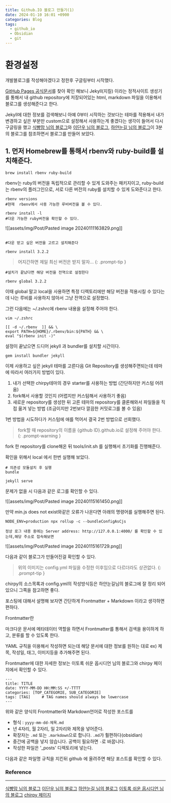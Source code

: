 ```yaml
---
title: Github.IO 블로그 만들기(1)
date: 2024-01-10 16:01 +0900
categories: Blog
tags:
  - github_io
  - Obsidian
  - git
---
```

# 환경설정

개발블로그를 작성해야겠다고 정한후 구글링부터 시작했다.

[GitHub Pages 공식문서](https://docs.github.com/en/pages)를 찾아 확인 해보니 Jekyll(지킬) 이라는 정적사이트 생성기를 통해서 내 github repository에 저장되어있는 html, markdown 파일을 이용해서 블로그를 생성해준다고 한다.

Jekyll에 대한 정보를 검색해보니 아예 0부터 시작하는 것보다는 테마를 적용해서 내가 변경하고 싶은 부분만 custom으로 설정해서 사용하는게 좋겠다는 생각이 들어서 다시 구글링을 했고 [식빵맘 님의 블로그](https://ansohxxn.github.io/blog/i-made-my-blog/)와 [이단우 님의 블로그](https://danu.dev/macos/Mac-OS-settings-5/), [하얀눈길 님의 블로그](https://www.irgroup.org/posts/jekyll-chirpy/)이 3분의 블로그를 참조하면서 블로그를 만들어 보았다.

## 1. 먼저 Homebrew를 통해서 rbenv와 ruby-build를 설치해준다.

```
brew install rbenv ruby-build
```

rbenv는 ruby의 버전을 독립적으로 관리할 수 있게 도와주는 패키지이고,
ruby-build는 rbenv의 플러그인으로, 서로 다른 버전의 ruby를 설치할 수 있게 도와준다고 한다.

```
rbenv versions
#현재  rbenv에서 사용 가능한 루비버전을 볼 수 있다.
```

```
rbenv install -l
#다운 가능한 ruby버전을 확인할 수 있다.
```

![[assets/img/Post/Pasted image 20240111163829.png]]

```shell

#다운 받고 싶은 버전을 고르고 설치해준다 

rbenv install 3.2.2
```

>어지간하면 제일 최신 버전은 받지 말자... 
{: .prompt-tip }

```shell
#설치가 끝났다면 해당 버전을 전역으로 설정한다

rbenv global 3.2.2
```

이때 global 말고 local을 사용하면 특정 디렉토리에만 해당 버전을 적용시킬 수 있다는데 나는 루비를 사용하지 않아서 그냥 전역으로 설정했다.

그런 다음에는  ~/.zshrc에 rbenv 내용을 설정해 주어야 한다.


```shell
vim ~/.zshrc

[[ -d ~/.rbenv  ]] && \
export PATH=${HOME}/.rbenv/bin:${PATH} && \
eval "$(rbenv init -)"

```

설정이 끝났으면 드디어 jekyll 과 bundler를 설치할 시간이다.

```shell
gem install bundler jekyll
```

이제 사용하고 싶은 jekyll 테마를 고른다음 Git Repository를 생성해주면되는데
테마에 따라서 여러가지 방법이 있다.

1. 내가 선택한 chirpy테마의 경우 starter를 사용하는 방법 (간단하지만 커스텀 어려움)
2. fork해서 사용할 것인지 (어렵지만 커스텀해서 사용하기 좋음)
3. 새로운 repository를 생성한 뒤 고른 테마의 repository를 클론해와서 파일들을 직접 옮겨 넣는 방법 (조금이지만 2번보다 깔끔한 커밋로그를 볼 수 있음)

1번 방법을 시도하다가 커스텀에 애를 먹어서 결국 2번 방법으로 선회했다.

>fork할 때 repository의 이름을 {github ID}.github.io로 설정해 주어야 한다.
{: .prompt-warning }

fork 한 repository를 clone해온 뒤 tools/init.sh 를 실행해서 초기화를 진행해준다.

확인을 위해서 local 에서 한번 실행해 보았다.

```shell
# 의존성 모듈설치 후 실행
bundle

jekyll serve
```

문제가 없을 시 다음과 같은 로그를 확인할 수 있다.

![[assets/img/Post/Pasted image 20240115161450.png]]


만약 min.js does not exist와같은 오류가 나온다면  아래의 명령어를 실행해주면 된다.

```shell 
NODE_ENV=production npx rollup -c --bundleConfigAsCjs
```

	정상 로그 내용 중에는 Server address: http://127.0.0.1:4000/ 를 확인할 수 있는데,해당 주소로 접속해보면

![[assets/img/Post/Pasted image 20240115161729.png]]

다음과 같이 블로그가 만들어진걸 확인할 수 있다.

>위의 이미지는 config.yml 파일을 수정한 이후임으로 다르더라도 상관없다.
{: .prompt-tip }



chirpy의 소스목록과 config.yml의 작성방식등은 하얀눈길님의 블로그에 잘 정리 되어있으니 그쪽을 참고하면 좋다.

포스팅에 대해서 설명해 보자면 간단하게 Frontmatter + Markdown 이라고 생각하면 편하다. 

Frontmatter란

마크다운 문서에 메타데이터 역할을 하면서 Frontmatter를 통해서 검색을 용이하게 하고, 분류를 할 수 있도록 한다. 

YAML 규칙을 이용해서 작성하면 되는데 해당 문서에 대한 정보를 원하는 대로 ex) 제목, 작성일, 태그, 이미지등을 추가해주면 된다.

Frontmatter에 대한 자세한 정보는 이토록 쉬운 옵시디언 님의 블로그와 chirpy 페이지에서 확인할 수 있다. 

```
---
title: TITLE
date: YYYY-MM-DD HH:MM:SS +/-TTTT
categories: [TOP_CATEGORIE, SUB_CATEGORIE]
tags: [TAG]     # TAG names should always be lowercase
---
```

위와 같은 양식의 Frontmatter와 Markdown언어로 작성한 포스트를

- 형식 : `yyyy-mm-dd-제목.md`
- 년 4자리, 월 2자리, 일 2자리와 제목을 넣어준다.
- 확장자는 `.md` 또는 `.markdown`으로 합니다. `.md`가 훨편하다(obsidian)
- 중간에 공백을 넣지 않습니다. 공백이 필요하면 `-`로 바꿉니다.
- 작성한 파일은 '_posts' 디렉토리에 넣는다.

다음과 같은 파일명 규칙을 지킨뒤 github 에 올려주면 해당 포스트를 확인할 수 있다.


### Reference
---
[식빵맘 님의 블로그](https://ansohxxn.github.io/blog/i-made-my-blog/)
[이단우 님의 블로그](https://danu.dev/macos/Mac-OS-settings-5/)
[하얀눈길 님의 블로그](https://www.irgroup.org/posts/jekyll-chirpy/)
[이토록 쉬운 옵시디언 님의 블로그](https://olait.tistory.com/48)
[chirpy 페이지](https://chirpy.cotes.page/)
